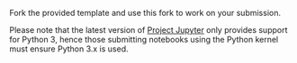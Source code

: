 Fork the provided template and use this fork to work on
your submission.


Please note that the latest version of [Project Jupyter](http://blog.jupyter.org/2017/04/04/jupyter-notebook-5-0/) only provides support
for Python 3, hence those submitting notebooks using the Python kernel must
ensure Python 3.x is used.
